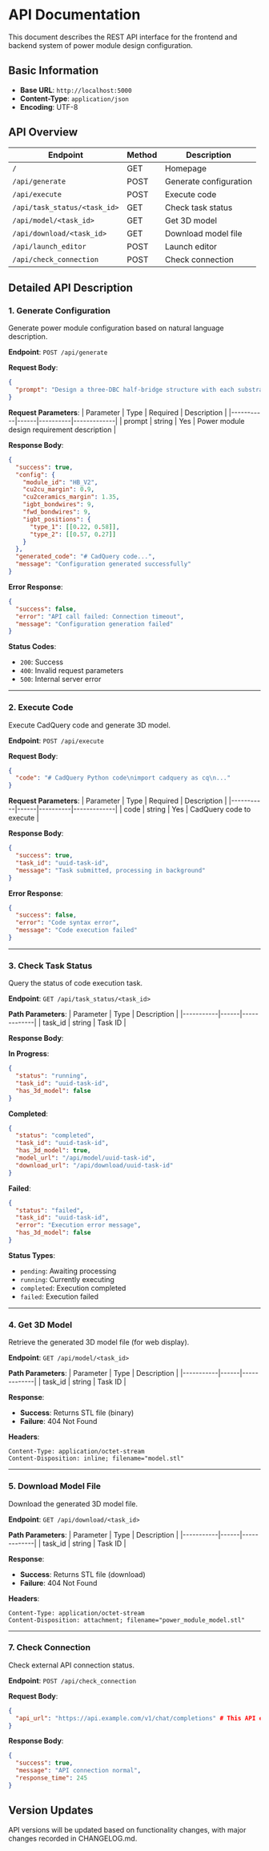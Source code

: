 # API Documentation

This document describes the REST API interface for the frontend and backend system of power module design configuration.

## Basic Information

- **Base URL**: `http://localhost:5000`
- **Content-Type**: `application/json`
- **Encoding**: UTF-8

## API Overview

| Endpoint | Method | Description |
|----------|--------|-------------|
| `/` | GET | Homepage |
| `/api/generate` | POST | Generate configuration |
| `/api/execute` | POST | Execute code |
| `/api/task_status/<task_id>` | GET | Check task status |
| `/api/model/<task_id>` | GET | Get 3D model |
| `/api/download/<task_id>` | GET | Download model file |
| `/api/launch_editor` | POST | Launch editor |
| `/api/check_connection` | POST | Check connection |

## Detailed API Description

### 1. Generate Configuration

Generate power module configuration based on natural language description.

**Endpoint**: `POST /api/generate`

**Request Body**:
```json
{
  "prompt": "Design a three-DBC half-bridge structure with each substrate containing two IGBTs and two freewheeling diodes..."
}
```

**Request Parameters**:
| Parameter | Type | Required | Description |
|-----------|------|----------|-------------|
| prompt | string | Yes | Power module design requirement description |

**Response Body**:
```json
{
  "success": true,
  "config": {
    "module_id": "HB_V2",
    "cu2cu_margin": 0.9,
    "cu2ceramics_margin": 1.35,
    "igbt_bondwires": 9,
    "fwd_bondwires": 9,
    "igbt_positions": {
      "type_1": [[0.22, 0.58]],
      "type_2": [[0.57, 0.27]]
    }
  },
  "generated_code": "# CadQuery code...",
  "message": "Configuration generated successfully"
}
```

**Error Response**:
```json
{
  "success": false,
  "error": "API call failed: Connection timeout",
  "message": "Configuration generation failed"
}
```

**Status Codes**:
- `200`: Success
- `400`: Invalid request parameters
- `500`: Internal server error

---

### 2. Execute Code

Execute CadQuery code and generate 3D model.

**Endpoint**: `POST /api/execute`

**Request Body**:
```json
{
  "code": "# CadQuery Python code\nimport cadquery as cq\n..."
}
```

**Request Parameters**:
| Parameter | Type | Required | Description |
|-----------|------|----------|-------------|
| code | string | Yes | CadQuery code to execute |

**Response Body**:
```json
{
  "success": true,
  "task_id": "uuid-task-id",
  "message": "Task submitted, processing in background"
}
```

**Error Response**:
```json
{
  "success": false,
  "error": "Code syntax error",
  "message": "Code execution failed"
}
```

---

### 3. Check Task Status

Query the status of code execution task.

**Endpoint**: `GET /api/task_status/<task_id>`

**Path Parameters**:
| Parameter | Type | Description |
|-----------|------|-------------|
| task_id | string | Task ID |

**Response Body**:

**In Progress**:
```json
{
  "status": "running",
  "task_id": "uuid-task-id",
  "has_3d_model": false
}
```

**Completed**:
```json
{
  "status": "completed",
  "task_id": "uuid-task-id",
  "has_3d_model": true,
  "model_url": "/api/model/uuid-task-id",
  "download_url": "/api/download/uuid-task-id"
}
```

**Failed**:
```json
{
  "status": "failed",
  "task_id": "uuid-task-id",
  "error": "Execution error message",
  "has_3d_model": false
}
```

**Status Types**:
- `pending`: Awaiting processing
- `running`: Currently executing
- `completed`: Execution completed
- `failed`: Execution failed

---

### 4. Get 3D Model

Retrieve the generated 3D model file (for web display).

**Endpoint**: `GET /api/model/<task_id>`

**Path Parameters**:
| Parameter | Type | Description |
|-----------|------|-------------|
| task_id | string | Task ID |

**Response**:
- **Success**: Returns STL file (binary)
- **Failure**: 404 Not Found

**Headers**:
```
Content-Type: application/octet-stream
Content-Disposition: inline; filename="model.stl"
```

---

### 5. Download Model File

Download the generated 3D model file.

**Endpoint**: `GET /api/download/<task_id>`

**Path Parameters**:
| Parameter | Type | Description |
|-----------|------|-------------|
| task_id | string | Task ID |

**Response**:
- **Success**: Returns STL file (download)
- **Failure**: 404 Not Found

**Headers**:
```
Content-Type: application/octet-stream
Content-Disposition: attachment; filename="power_module_model.stl"
```

---

### 7. Check Connection

Check external API connection status.

**Endpoint**: `POST /api/check_connection`

**Request Body**:
```json
{
  "api_url": "https://api.example.com/v1/chat/completions" # This API endpoint should be replaced with the deployed fine-tuned model interface address
}
```

**Response Body**:
```json
{
  "success": true,
  "message": "API connection normal",
  "response_time": 245
}
```

## Version Updates

API versions will be updated based on functionality changes, with major changes recorded in CHANGELOG.md. 